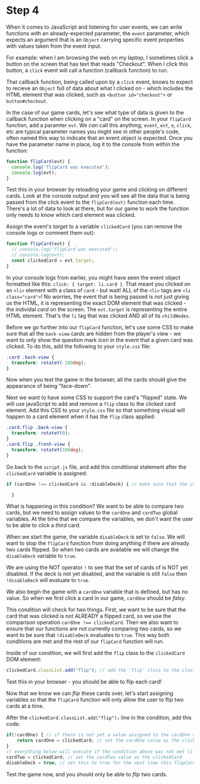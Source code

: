 # Step 4
When it comes to JavaScript and listening for user events, we can write functions with an already-expected parameter, the `event` parameter, which expects an argument that is an `Object` carrying specific event properties with values taken from the event input.

For example: when I am browsing the web on my laptop, I sometimes click a button on the screen that has text that reads "Checkout". When I click this button, a `click` event will call a function (callback function) to run.

That callback function, being called upon by a `click` event, knows to expect to recieve an `Object` full of data about what I clicked on - which includes the HTML element that was clicked, such as `<button id="checkout">` or `button#checkout`. 

In the case of our game cards, let's see what type of data is given to the callback function when clicking on a "card" on the screen. In your `flipCard` function, add a paramter `evt`. We _can_ call this anything; `event`, `evt`, `e`, `click`, etc are typical parameter names you might see in other people's code, often named this way to indicate that an event object is expected. Once you have the parameter name in place, log it to the console from within the function:
```js
function flipCard(evt) {
  console.log('flipCard was executed');
  console.log(evt);
}
```

Test this in your browser by reloading your game and clicking on different cards. Look at the console output and you will see all the data that is being passed from the click event to the `flipCard(evt)` function each time. There's a lot of data to look at there, but for our game to work the function only needs to know which card element was clicked.

Assign the event's _target_ to a variable `clickedCard` (you can remove the console logs or comment them out):
```js
function flipCard(evt) {
  // console.log('flipCard was executed');
  // console.log(evt);
  const clickedCard = evt.target;
}
```
In your console logs from earlier, you might have seen the event object formatted like this: `click: { target: li.card }`. That meant you clicked on an `<li>` element with a class of `card` - but wait! ALL of the `<li>` tags are `<li class="card">`! No worries, the event that is being passed is not just giving us the HTML, it is representing the exact DOM element that was clicked - the individal _card_ on the screen. The `evt.target` is representing the entire HTML element. That's the `li` tag that was clicked AND all of its `childNodes`.

Before we go further into our `flipCard` function, let's use some CSS to make sure that all the `back-view` cards are hidden from the player's view - we want to only show the question mark icon in the event that a given card was clicked. To do this, add the following to your `style.css` file:
```css
.card .back-view {
  transform: rotateY(-180deg);
}
```

Now when you test the game in the browser, all the cards should give the appearance of being "face-down".

Next we want to have some CSS to support the card's "flipped" state. We will use javaScript to add and remove a `flip` class to the clicked card element. Add this CSS to your `style.css` file so that something visual will happen to a card element when it has the `flip` class applied:
```css
.card.flip .back-view {
  transform: rotateY(0);
}
.card.flip .front-view {
  transform: rotateY(180deg);
}
```

Go back to the `script.js` file, and add this conditional statement after the `clickedCard` variable is assigned:
```js
if (cardOne !== clickedCard && !disableDeck) { // make sure that the current variable cardOne is not the same value as the clickedCard, AND that the deck is NOT disabled

  }
```

What is happening in this condition?
We want to be able to compare two cards, but we need to assign values to the `cardOne` and `cardTwo` global variables. At the time that we compare the variables, we don't want the user to be able to click a _third_ card.

When we start the game, the variable `disableDeck` is set to `false`. We will want to stop the `flipCard` function from doing anything if there are already two cards flipped. So when two cards are available we will change the `disableDeck` variable to `true`.

We are using the NOT operator `!` to see that the set of cards of is NOT yet disabled. If the deck is not yet disabled, and the variable is still `false` then `!disableDeck` will evaluate to `true`.

We also begin the game with a `cardOne` variable that is defined, but has no value. So when we first click a card in our game, `cardOne` should be _falsy_.

This condition will check for two things. First, we want to be sure that the card that was clicked is not ALREADY a flipped card, so we use the comparison operation `cardOne !== clickedCard`. Then we also want to ensure that our functions are not currently comparing two cards, so we want to be sure that `!disableDeck` evaluates to `true`. This way both conditions are met and the rest of our `flipCard` function will run.

Inside of our condition, we will first add the `flip` class to the `clickedCard` DOM element:
```js
clickedCard.classList.add("flip"); // add the 'flip' class to the classes currently assigned to the clickedCard
```
Test this in your browser - you should be able to flip each card!

Now that we know we can _flip_ these cards over, let's start assigning variables so that the `flipCard` function will only allow the user to flip two cards at a time.

After the `clickedCard.classList.add("flip");` line in the condition, add this code:
```js
if(!cardOne) { // if there is not yet a value assigned to the cardOne variable...
    return cardOne = clickedCard; // set the cardOne value as the clickedCard and end this function.
}
// everything below will execute if the condition above was not met (if cardOne already had a value when flipCard() was called)
cardTwo = clickedCard; // set the cardTwo value as the clickedCard
disableDeck = true; // set this to true for the next time this flipCard function is called, when the top level condition is evaluated
```

Test the game now, and you should only be able to _flip_ two cards.
